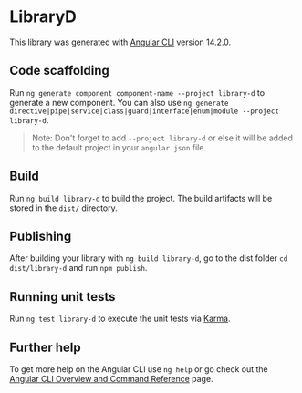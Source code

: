 # LibraryD

This library was generated with [Angular CLI](https://github.com/angular/angular-cli) version 14.2.0.

## Code scaffolding

Run `ng generate component component-name --project library-d` to generate a new component. You can also use `ng generate directive|pipe|service|class|guard|interface|enum|module --project library-d`.
> Note: Don't forget to add `--project library-d` or else it will be added to the default project in your `angular.json` file. 

## Build

Run `ng build library-d` to build the project. The build artifacts will be stored in the `dist/` directory.

## Publishing

After building your library with `ng build library-d`, go to the dist folder `cd dist/library-d` and run `npm publish`.

## Running unit tests

Run `ng test library-d` to execute the unit tests via [Karma](https://karma-runner.github.io).

## Further help

To get more help on the Angular CLI use `ng help` or go check out the [Angular CLI Overview and Command Reference](https://angular.io/cli) page.
